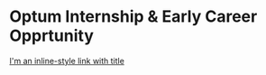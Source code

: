 # Optum Internship & Early Career Opprtunity

[I'm an inline-style link with title](https://www.google.com "Google's Homepage")
